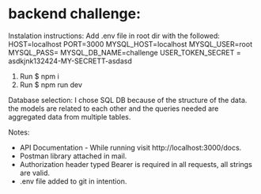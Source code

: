 # backend challenge:

Instalation instructions:
Add .env file in root dir with the followed:
HOST=localhost
PORT=3000
MYSQL_HOST=localhost
MYSQL_USER=root
MYSQL_PASS=
MYSQL_DB_NAME=challenge
USER_TOKEN_SECRET = asdkjnk132424-MY-SECRETT-asdasd

1. Run $ npm i
2. Run $ npm run dev


Database selection:
I chose SQL DB because of the structure of the data. the models are related to each other and the queries needed are aggregated data from multiple tables. 


Notes:
- API Documentation - While running visit http://localhost:3000/docs.
- Postman library attached in mail.
- Authorization header typed Bearer is required in all requests, all strings are valid.
- .env file added to git in intention.